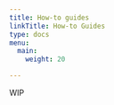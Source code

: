 ```yaml
---
title: How-to guides
linkTitle: How-to Guides
type: docs
menu:
  main:
    weight: 20

---
```


WIP
